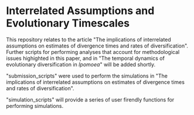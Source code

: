 # Interrelated Assumptions and Evolutionary Timescales
This repository relates to the article "The implications of interrelated assumptions on estimates of divergence times and rates of diversification". Further scripts for performing analyses that account for methodological issues highighted in this paper, and in "The temporal dynamics of evolutionary diversification in _Ipomoea_" will be added shortly.

"submission_scripts" were used to perform the simulations in "The implications of interrelated assumptions on estimates of divergence times and rates of diversification". 

"simulation_scripts" will provide a series of user firendly functions for performing simulations.
